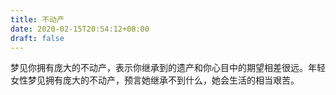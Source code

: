 ```yaml
---
title: 不动产
date: 2020-02-15T20:54:12+08:00
draft: false
---
```


梦见你拥有庞大的不动产，表示你继承到的遗产和你心目中的期望相差很远。年轻女性梦见拥有庞大的不动产，预言她继承不到什么，她会生活的相当艰苦。